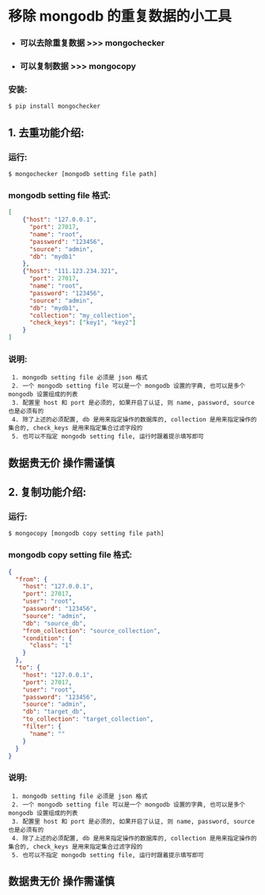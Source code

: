 移除 mongodb 的重复数据的小工具
====

 - ### 可以去除重复数据 >>> mongochecker
 - ### 可以复制数据 >>> mongocopy

### 安装: 

```shell script
$ pip install mongochecker
```

## 1. 去重功能介绍:

### 运行:  

```shell script
$ mongochecker [mongodb setting file path]
```

### mongodb setting file 格式:

```json
[
    {"host": "127.0.0.1",
      "port": 27017,
      "name": "root",
      "password": "123456",
      "source": "admin",
      "db": "mydb1"
    },
    {"host": "111.123.234.321",
      "port": 27017,
      "name": "root",
      "password": "123456",
      "source": "admin",
      "db": "mydb1",
      "collection": "my_collection",
      "check_keys": ["key1", "key2"]
    }
]
```

### 说明:

```
 1. mongodb setting file 必须是 json 格式
 2. 一个 mongodb setting file 可以是一个 mongodb 设置的字典, 也可以是多个mongodb 设置组成的列表
 3. 配置里 host 和 port 是必须的, 如果开启了认证, 则 name, password, source 也是必须有的
 4. 除了上述的必须配置, db 是用来指定操作的数据库的, collection 是用来指定操作的集合的, check_keys 是用来指定集合过滤字段的
 5. 也可以不指定 mongodb setting file, 运行时跟着提示填写即可
```

## 数据贵无价 操作需谨慎


## 2. 复制功能介绍:


### 运行:  

```shell script
$ mongocopy [mongodb copy setting file path]
```

### mongodb copy setting file 格式:

```json
{
  "from": {
    "host": "127.0.0.1",
    "port": 27017,
    "user": "root",
    "password": "123456",
    "source": "admin",
    "db": "source_db",
    "from_collection": "source_collection",
    "condition": {
      "class": "1"
    }
  },
  "to": {
    "host": "127.0.0.1",
    "port": 27017,
    "user": "root",
    "password": "123456",
    "source": "admin",
    "db": "target_db",
    "to_collection": "target_collection",
    "filter": {
      "name": ""
    }
  }
}
```

### 说明:

```
 1. mongodb setting file 必须是 json 格式
 2. 一个 mongodb setting file 可以是一个 mongodb 设置的字典, 也可以是多个mongodb 设置组成的列表
 3. 配置里 host 和 port 是必须的, 如果开启了认证, 则 name, password, source 也是必须有的
 4. 除了上述的必须配置, db 是用来指定操作的数据库的, collection 是用来指定操作的集合的, check_keys 是用来指定集合过滤字段的
 5. 也可以不指定 mongodb setting file, 运行时跟着提示填写即可
```

## 数据贵无价 操作需谨慎

